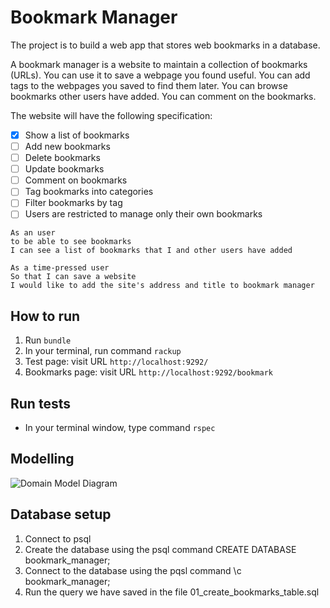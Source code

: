 # Bookmark Manager

The project is to build a web app that stores web bookmarks in a database.

A bookmark manager is a website to maintain a collection of bookmarks (URLs). You can use it to save a webpage you found useful. You can add tags to the webpages you saved to find them later. You can browse bookmarks other users have added. You can comment on the bookmarks.

The website will have the following specification:

- [x] Show a list of bookmarks
- [ ] Add new bookmarks
- [ ] Delete bookmarks
- [ ] Update bookmarks
- [ ] Comment on bookmarks
- [ ] Tag bookmarks into categories
- [ ] Filter bookmarks by tag
- [ ] Users are restricted to manage only their own bookmarks

```
As an user
to be able to see bookmarks
I can see a list of bookmarks that I and other users have added

As a time-pressed user
So that I can save a website
I would like to add the site's address and title to bookmark manager
```

## How to run

1. Run `bundle`
2. In your terminal, run command `rackup`
3. Test page: visit URL `http://localhost:9292/`
4. Bookmarks page: visit URL `http://localhost:9292/bookmark`

## Run tests

- In your terminal window, type command `rspec`

## Modelling

![Domain Model Diagram](https://lucid.app/publicSegments/view/4166db72-d53d-4956-97a6-c0d0527ec625/image.png)

## Database setup

1. Connect to psql
2. Create the database using the psql command CREATE DATABASE bookmark_manager;
3. Connect to the database using the pqsl command \c bookmark_manager;
4. Run the query we have saved in the file 01_create_bookmarks_table.sql
